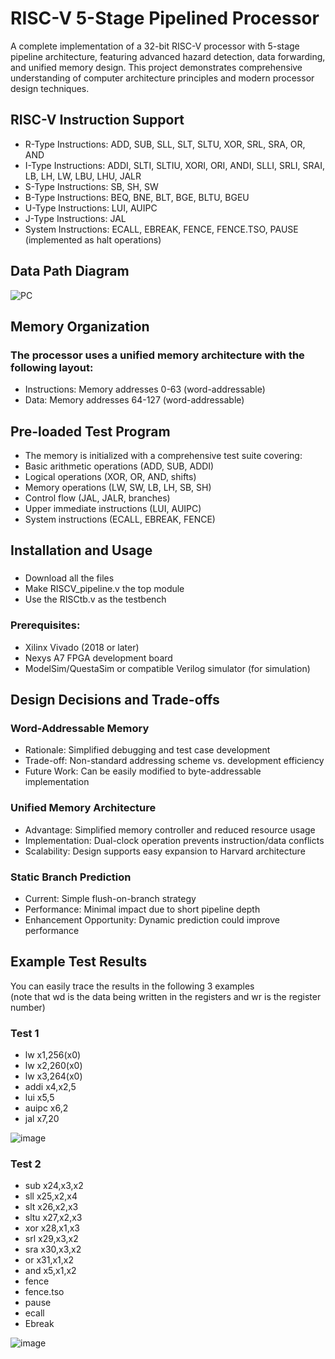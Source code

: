 # RISC-V 5-Stage Pipelined Processor
A complete implementation of a 32-bit RISC-V processor with 5-stage pipeline architecture, featuring advanced hazard detection, data forwarding, and unified memory design. This project demonstrates comprehensive understanding of computer architecture principles and modern processor design techniques.
## RISC-V Instruction Support
- R-Type Instructions: ADD, SUB, SLL, SLT, SLTU, XOR, SRL, SRA, OR, AND
- I-Type Instructions: ADDI, SLTI, SLTIU, XORI, ORI, ANDI, SLLI, SRLI, SRAI, LB, LH, LW, LBU, LHU, JALR
- S-Type Instructions: SB, SH, SW
- B-Type Instructions: BEQ, BNE, BLT, BGE, BLTU, BGEU
- U-Type Instructions: LUI, AUIPC
- J-Type Instructions: JAL
- System Instructions: ECALL, EBREAK, FENCE, FENCE.TSO, PAUSE (implemented as halt operations)

## Data Path Diagram
![PC](https://github.com/user-attachments/assets/b3c5ec00-98ef-44cf-a204-01d6fecb708f)

## Memory Organization
### The processor uses a unified memory architecture with the following layout:
- Instructions: Memory addresses 0-63 (word-addressable)
- Data: Memory addresses 64-127 (word-addressable)


## Pre-loaded Test Program
- The memory is initialized with a comprehensive test suite covering:
- Basic arithmetic operations (ADD, SUB, ADDI)
- Logical operations (XOR, OR, AND, shifts)
- Memory operations (LW, SW, LB, LH, SB, SH)
- Control flow (JAL, JALR, branches)
- Upper immediate instructions (LUI, AUIPC)
- System instructions (ECALL, EBREAK, FENCE)


## Installation and Usage
###
- Download all the files
- Make RISCV_pipeline.v the top module
- Use the RISCtb.v as the testbench
### Prerequisites:
- Xilinx Vivado (2018 or later)
- Nexys A7 FPGA development board
- ModelSim/QuestaSim or compatible Verilog simulator (for simulation)


## Design Decisions and Trade-offs
### Word-Addressable Memory
* Rationale: Simplified debugging and test case development
* Trade-off: Non-standard addressing scheme vs. development efficiency
* Future Work: Can be easily modified to byte-addressable implementation
### Unified Memory Architecture
* Advantage: Simplified memory controller and reduced resource usage
* Implementation: Dual-clock operation prevents instruction/data conflicts
* Scalability: Design supports easy expansion to Harvard architecture
### Static Branch Prediction
* Current: Simple flush-on-branch strategy
* Performance: Minimal impact due to short pipeline depth
* Enhancement Opportunity: Dynamic prediction could improve performance

## Example Test Results
You can easily trace the results in the following 3 examples <br>
(note that wd is the data being written in the registers and wr is the register number)
### Test 1
- lw x1,256(x0) 
- lw x2,260(x0) 
- lw x3,264(x0) 
- addi x4,x2,5 
- lui x5,5 
- auipc x6,2 
- jal x7,20 

![image](https://github.com/user-attachments/assets/ec7696e2-a970-474c-81a8-13e47ca35f65)

### Test 2
- sub x24,x3,x2 
- sll x25,x2,x4 
- slt x26,x2,x3 
- sltu x27,x2,x3 
- xor x28,x1,x3 
- srl x29,x3,x2 
- sra x30,x3,x2 
- or x31,x1,x2 
- and x5,x1,x2 
- fence 
- fence.tso 
- pause 
- ecall 
- Ebreak 

![image](https://github.com/user-attachments/assets/ea76d277-081c-44c0-9b68-676cfeca76d3)





